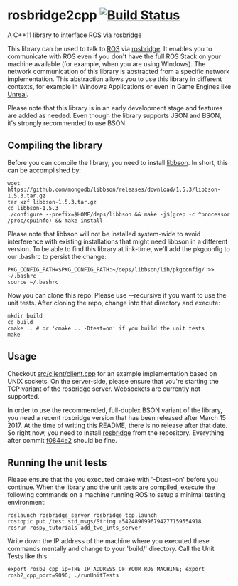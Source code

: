 # rosbridge2cpp [![Build Status](https://travis-ci.org/Sanic/rosbridge2cpp.svg?branch=master)](https://travis-ci.org/Sanic/rosbridge2cpp)
A C++11 library to interface ROS via rosbridge

This library can be used to talk to [ROS](http://www.ros.org/) via [rosbridge](http://wiki.ros.org/rosbridge_suite).
It enables you to communicate with ROS even if you don't have the full ROS Stack on your machine available (for example, when you are using Windows).
The network communication of this library is abstracted from a specific network implementation.
This abstraction allows you to use this library in different contexts, for example in Windows Applications or even in Game Engines like [Unreal](https://www.unrealengine.com/).

Please note that this library is in an early development stage and features are added as needed. 
Even though the library supports JSON and BSON, it's strongly recommended to use BSON.

## Compiling the library

Before you can compile the library, you need to install [libbson](https://github.com/mongodb/libbson). In short, this can be accomplished by:
```
wget https://github.com/mongodb/libbson/releases/download/1.5.3/libbson-1.5.3.tar.gz
tar xzf libbson-1.5.3.tar.gz
cd libbson-1.5.3
./configure --prefix=$HOME/deps/libbson && make -j$(grep -c ^processor /proc/cpuinfo) && make install
```
Please note that libbson will not be installed system-wide to avoid interference with existing installations that might need libbson in a different version.
To be able to find this library at link-time, we'll add the pkgconfig to our .bashrc to persist the change:
```
PKG_CONFIG_PATH=$PKG_CONFIG_PATH:~/deps/libbson/lib/pkgconfig/ >> ~/.bashrc
source ~/.bashrc
```
Now you can clone this repo. Please use --recursive if you want to use the unit tests.
After cloning the repo, change into that directory and execute:
```
mkdir build
cd build
cmake .. # or 'cmake .. -Dtest=on' if you build the unit tests
make 
```

## Usage
Checkout [src/client/client.cpp](src/client/client.cpp) for an example implementation based on UNIX sockets.
On the server-side, please ensure that you're starting the TCP variant of the rosbridge server.
Websockets are currently not supported.

In order to use the recommended, full-duplex BSON variant of the library, you need a recent rosbridge version that has been released after March 15 2017. At the time of writing this README, there is no release after that date. So right now, you need to install  [rosbridge](https://github.com/RobotWebTools/rosbridge_suite) from the repository. Everything after commit [f0844e2](https://github.com/RobotWebTools/rosbridge_suite/commit/f0844e24d05ded3c4ab803dc235c339e854175e8) should be fine.

## Running the unit tests
Please ensure that the you executed cmake with '-Dtest=on' before you continue.
When the library and the unit tests are compiled, execute the following commands on a machine running ROS to setup a minimal testing environment:
```
roslaunch rosbridge_server rosbridge_tcp.launch
rostopic pub /test std_msgs/String a5424890996794277159554918
rosrun rospy_tutorials add_two_ints_server
```
Write down the IP address of the machine where you executed these commands mentally and change to your 'build/' directory.
Call the Unit Tests like this:
```
export rosb2_cpp_ip=THE_IP_ADDRESS_OF_YOUR_ROS_MACHINE; export rosb2_cpp_port=9090; ./runUnitTests
```

